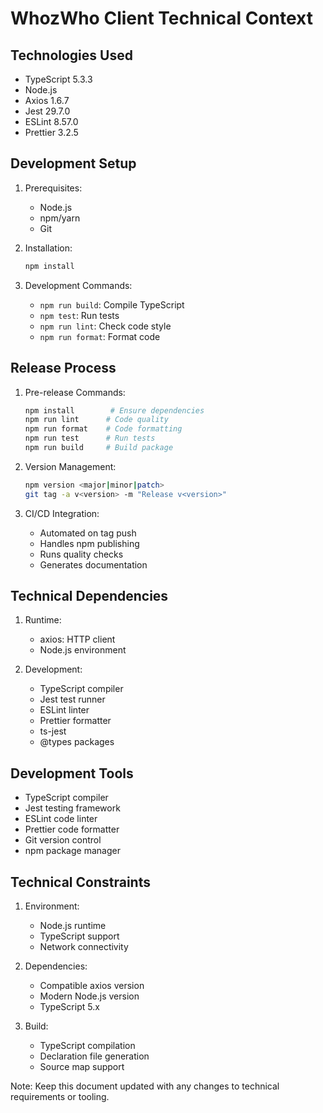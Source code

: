 # WhozWho Client Technical Context

## Technologies Used
- TypeScript 5.3.3
- Node.js
- Axios 1.6.7
- Jest 29.7.0
- ESLint 8.57.0
- Prettier 3.2.5

## Development Setup
1. Prerequisites:
   - Node.js
   - npm/yarn
   - Git

2. Installation:
   ```bash
   npm install
   ```

3. Development Commands:
   - `npm run build`: Compile TypeScript
   - `npm test`: Run tests
   - `npm run lint`: Check code style
   - `npm run format`: Format code

## Release Process
1. Pre-release Commands:
   ```bash
   npm install        # Ensure dependencies
   npm run lint      # Code quality
   npm run format    # Code formatting
   npm run test      # Run tests
   npm run build     # Build package
   ```

2. Version Management:
   ```bash
   npm version <major|minor|patch>
   git tag -a v<version> -m "Release v<version>"
   ```

3. CI/CD Integration:
   - Automated on tag push
   - Handles npm publishing
   - Runs quality checks
   - Generates documentation

## Technical Dependencies
1. Runtime:
   - axios: HTTP client
   - Node.js environment

2. Development:
   - TypeScript compiler
   - Jest test runner
   - ESLint linter
   - Prettier formatter
   - ts-jest
   - @types packages

## Development Tools
- TypeScript compiler
- Jest testing framework
- ESLint code linter
- Prettier code formatter
- Git version control
- npm package manager

## Technical Constraints
1. Environment:
   - Node.js runtime
   - TypeScript support
   - Network connectivity

2. Dependencies:
   - Compatible axios version
   - Modern Node.js version
   - TypeScript 5.x

3. Build:
   - TypeScript compilation
   - Declaration file generation
   - Source map support

Note: Keep this document updated with any changes to technical requirements or tooling. 